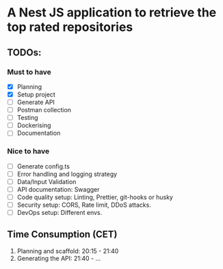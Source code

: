 # A Nest JS application to retrieve the top rated repositories

## TODOs:
### Must to have
- [x] Planning
- [x] Setup project
- [ ] Generate API
- [ ] Postman collection
- [ ] Testing
- [ ] Dockerising
- [ ] Documentation

### Nice to have
- [ ] Generate config.ts
- [ ] Error handling and logging strategy
- [ ] Data/Input Validation
- [ ] API documentation: Swagger
- [ ] Code quality setup: Linting, Prettier, git-hooks or husky
- [ ] Security setup: CORS, Rate limit, DDoS attacks.
- [ ] DevOps setup: Different envs.

## Time Consumption (CET)
1. Planning and scaffold: 20:15 - 21:40 
2. Generating the API: 21:40 - ...